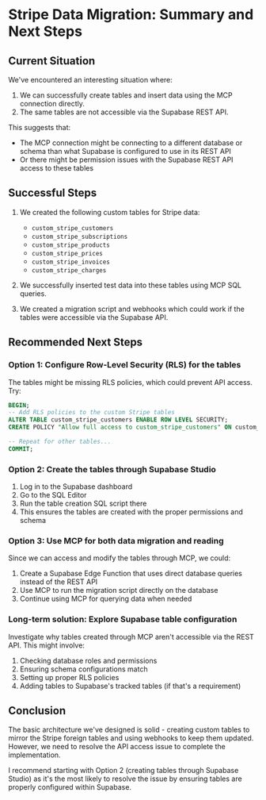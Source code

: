 # Stripe Data Migration: Summary and Next Steps

## Current Situation

We've encountered an interesting situation where:

1. We can successfully create tables and insert data using the MCP connection directly.
2. The same tables are not accessible via the Supabase REST API.

This suggests that:
- The MCP connection might be connecting to a different database or schema than what Supabase is configured to use in its REST API
- Or there might be permission issues with the Supabase REST API access to these tables

## Successful Steps

1. We created the following custom tables for Stripe data:
   - `custom_stripe_customers`
   - `custom_stripe_subscriptions`
   - `custom_stripe_products`
   - `custom_stripe_prices`
   - `custom_stripe_invoices`
   - `custom_stripe_charges`

2. We successfully inserted test data into these tables using MCP SQL queries.

3. We created a migration script and webhooks which could work if the tables were accessible via the Supabase API.

## Recommended Next Steps

### Option 1: Configure Row-Level Security (RLS) for the tables

The tables might be missing RLS policies, which could prevent API access. Try:

```sql
BEGIN;
-- Add RLS policies to the custom Stripe tables
ALTER TABLE custom_stripe_customers ENABLE ROW LEVEL SECURITY;
CREATE POLICY "Allow full access to custom_stripe_customers" ON custom_stripe_customers FOR ALL TO authenticated USING (true);

-- Repeat for other tables...
COMMIT;
```

### Option 2: Create the tables through Supabase Studio

1. Log in to the Supabase dashboard
2. Go to the SQL Editor
3. Run the table creation SQL script there
4. This ensures the tables are created with the proper permissions and schema

### Option 3: Use MCP for both data migration and reading

Since we can access and modify the tables through MCP, we could:
1. Create a Supabase Edge Function that uses direct database queries instead of the REST API
2. Use MCP to run the migration script directly on the database
3. Continue using MCP for querying data when needed

### Long-term solution: Explore Supabase table configuration

Investigate why tables created through MCP aren't accessible via the REST API. This might involve:
1. Checking database roles and permissions
2. Ensuring schema configurations match
3. Setting up proper RLS policies
4. Adding tables to Supabase's tracked tables (if that's a requirement)

## Conclusion

The basic architecture we've designed is solid - creating custom tables to mirror the Stripe foreign tables and using webhooks to keep them updated. However, we need to resolve the API access issue to complete the implementation.

I recommend starting with Option 2 (creating tables through Supabase Studio) as it's the most likely to resolve the issue by ensuring tables are properly configured within Supabase. 